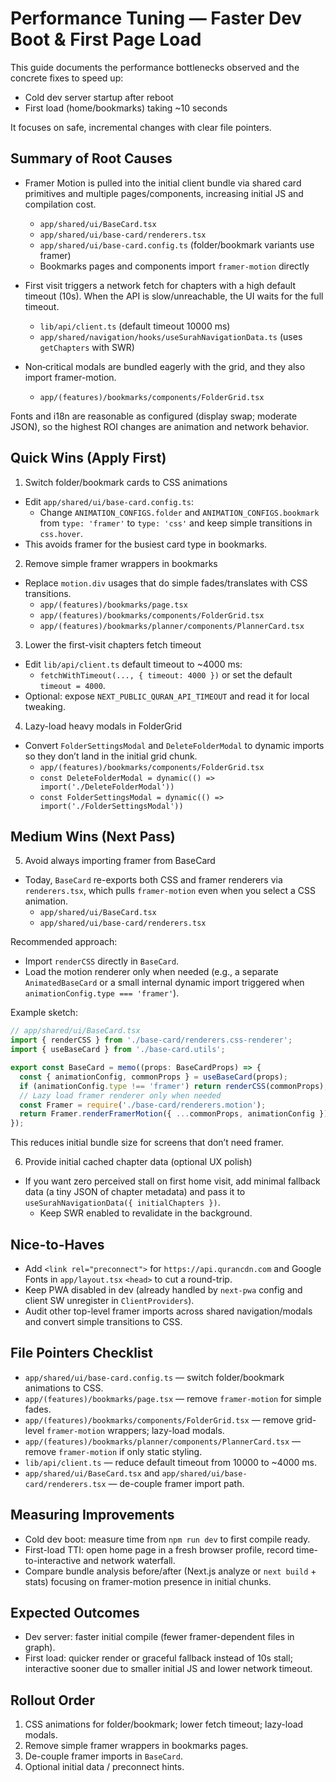 # Performance Tuning — Faster Dev Boot & First Page Load

This guide documents the performance bottlenecks observed and the concrete fixes to speed up:

- Cold dev server startup after reboot
- First load (home/bookmarks) taking ~10 seconds

It focuses on safe, incremental changes with clear file pointers.

## Summary of Root Causes

- Framer Motion is pulled into the initial client bundle via shared card primitives and multiple pages/components, increasing initial JS and compilation cost.
  - `app/shared/ui/BaseCard.tsx`
  - `app/shared/ui/base-card/renderers.tsx`
  - `app/shared/ui/base-card.config.ts` (folder/bookmark variants use framer)
  - Bookmarks pages and components import `framer-motion` directly

- First visit triggers a network fetch for chapters with a high default timeout (10s). When the API is slow/unreachable, the UI waits for the full timeout.
  - `lib/api/client.ts` (default timeout 10000 ms)
  - `app/shared/navigation/hooks/useSurahNavigationData.ts` (uses `getChapters` with SWR)

- Non‑critical modals are bundled eagerly with the grid, and they also import framer-motion.
  - `app/(features)/bookmarks/components/FolderGrid.tsx`

Fonts and i18n are reasonable as configured (display swap; moderate JSON), so the highest ROI changes are animation and network behavior.

## Quick Wins (Apply First)

1) Switch folder/bookmark cards to CSS animations

- Edit `app/shared/ui/base-card.config.ts`:
  - Change `ANIMATION_CONFIGS.folder` and `ANIMATION_CONFIGS.bookmark` from `type: 'framer'` to `type: 'css'` and keep simple transitions in `css.hover`.
- This avoids framer for the busiest card type in bookmarks.

2) Remove simple framer wrappers in bookmarks

- Replace `motion.div` usages that do simple fades/translates with CSS transitions.
  - `app/(features)/bookmarks/page.tsx`
  - `app/(features)/bookmarks/components/FolderGrid.tsx`
  - `app/(features)/bookmarks/planner/components/PlannerCard.tsx`

3) Lower the first-visit chapters fetch timeout

- Edit `lib/api/client.ts` default timeout to ~4000 ms:
  - `fetchWithTimeout(..., { timeout: 4000 })` or set the default `timeout = 4000`.
- Optional: expose `NEXT_PUBLIC_QURAN_API_TIMEOUT` and read it for local tweaking.

4) Lazy-load heavy modals in FolderGrid

- Convert `FolderSettingsModal` and `DeleteFolderModal` to dynamic imports so they don’t land in the initial grid chunk.
  - `app/(features)/bookmarks/components/FolderGrid.tsx`
  - `const DeleteFolderModal = dynamic(() => import('./DeleteFolderModal'))`
  - `const FolderSettingsModal = dynamic(() => import('./FolderSettingsModal'))`

## Medium Wins (Next Pass)

5) Avoid always importing framer from BaseCard

- Today, `BaseCard` re-exports both CSS and framer renderers via `renderers.tsx`, which pulls `framer-motion` even when you select a CSS animation.
  - `app/shared/ui/BaseCard.tsx`
  - `app/shared/ui/base-card/renderers.tsx`

Recommended approach:

- Import `renderCSS` directly in `BaseCard`.
- Load the motion renderer only when needed (e.g., a separate `AnimatedBaseCard` or a small internal dynamic import triggered when `animationConfig.type === 'framer'`).

Example sketch:

```ts
// app/shared/ui/BaseCard.tsx
import { renderCSS } from './base-card/renderers.css-renderer';
import { useBaseCard } from './base-card.utils';

export const BaseCard = memo((props: BaseCardProps) => {
  const { animationConfig, commonProps } = useBaseCard(props);
  if (animationConfig.type !== 'framer') return renderCSS(commonProps);
  // Lazy load framer renderer only when needed
  const Framer = require('./base-card/renderers.motion');
  return Framer.renderFramerMotion({ ...commonProps, animationConfig });
});
```

This reduces initial bundle size for screens that don’t need framer.

6) Provide initial cached chapter data (optional UX polish)

- If you want zero perceived stall on first home visit, add minimal fallback data (a tiny JSON of chapter metadata) and pass it to `useSurahNavigationData({ initialChapters })`.
  - Keep SWR enabled to revalidate in the background.

## Nice-to-Haves

- Add `<link rel="preconnect">` for `https://api.qurancdn.com` and Google Fonts in `app/layout.tsx` `<head>` to cut a round-trip.
- Keep PWA disabled in dev (already handled by `next-pwa` config and client SW unregister in `ClientProviders`).
- Audit other top-level framer imports across shared navigation/modals and convert simple transitions to CSS.

## File Pointers Checklist

- `app/shared/ui/base-card.config.ts` — switch folder/bookmark animations to CSS.
- `app/(features)/bookmarks/page.tsx` — remove `framer-motion` for simple fades.
- `app/(features)/bookmarks/components/FolderGrid.tsx` — remove grid-level `framer-motion` wrappers; lazy-load modals.
- `app/(features)/bookmarks/planner/components/PlannerCard.tsx` — remove `framer-motion` if only static styling.
- `lib/api/client.ts` — reduce default timeout from 10000 to ~4000 ms.
- `app/shared/ui/BaseCard.tsx` and `app/shared/ui/base-card/renderers.tsx` — de-couple framer import path.

## Measuring Improvements

- Cold dev boot: measure time from `npm run dev` to first compile ready.
- First-load TTI: open home page in a fresh browser profile, record time-to-interactive and network waterfall.
- Compare bundle analysis before/after (Next.js analyze or `next build` + stats) focusing on framer-motion presence in initial chunks.

## Expected Outcomes

- Dev server: faster initial compile (fewer framer-dependent files in graph).
- First load: quicker render or graceful fallback instead of 10s stall; interactive sooner due to smaller initial JS and lower network timeout.

## Rollout Order

1) CSS animations for folder/bookmark; lower fetch timeout; lazy-load modals.
2) Remove simple framer wrappers in bookmarks pages.
3) De-couple framer imports in `BaseCard`.
4) Optional initial data / preconnect hints.

